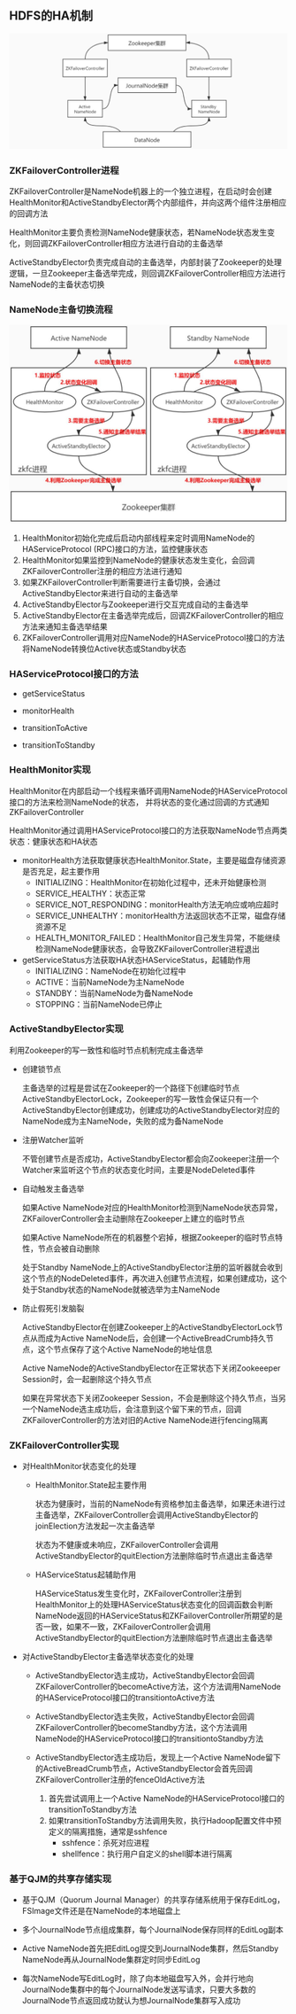 ## HDFS的HA机制

![](assets/HDFS的HA机制/2191564-20210219125434866-13607009.jpg)

### ZKFailoverController进程

ZKFailoverController是NameNode机器上的一个独立进程，在启动时会创建HealthMonitor和ActiveStandbyElector两个内部组件，并向这两个组件注册相应的回调方法

HealthMonitor主要负责检测NameNode健康状态，若NameNode状态发生变化，则回调ZKFailoverController相应方法进行自动的主备选举

ActiveStandbyElector负责完成自动的主备选举，内部封装了Zookeeper的处理逻辑，一旦Zookeeper主备选举完成，则回调ZKFailoverController相应方法进行NameNode的主备状态切换

### NameNode主备切换流程

![](assets/HDFS的HA机制/2191564-20210219125449605-984519216.jpg)

1. HealthMonitor初始化完成后启动内部线程来定时调用NameNode的HAServiceProtocol (RPC)接口的方法，监控健康状态
2. HealthMonitor如果监控到NameNode的健康状态发生变化，会回调ZKFailoverController注册的相应方法进行通知
3. 如果ZKFailoverController判断需要进行主备切换，会通过ActiveStandbyElector来进行自动的主备选举
4. ActiveStandbyElector与Zookeeper进行交互完成自动的主备选举
5. ActiveStandbyElector在主备选举完成后，回调ZKFailoverController的相应方法来通知主备选举结果
6. ZKFailoverController调用对应NameNode的HAServiceProtocol接口的方法将NameNode转换位Active状态或Standby状态

### HAServiceProtocol接口的方法

- getServiceStatus

- monitorHealth
- transitionToActive
- transitionToStandby

### HealthMonitor实现

HealthMonitor在内部启动一个线程来循环调用NameNode的HAServiceProtocol接口的方法来检测NameNode的状态， 并将状态的变化通过回调的方式通知ZKFailoverController

HealthMonitor通过调用HAServiceProtocol接口的方法获取NameNode节点两类状态：健康状态和HA状态

- monitorHealth方法获取健康状态HealthMonitor.State，主要是磁盘存储资源是否充足，起主要作用
  - INITIALIZING：HealthMonitor在初始化过程中，还未开始健康检测
  - SERVICE_HEALTHY：状态正常
  - SERVICE_NOT_RESPONDING：monitorHealth方法无响应或响应超时
  - SERVICE_UNHEALTHY：monitorHealth方法返回状态不正常，磁盘存储资源不足
  - HEALTH_MONITOR_FAILED：HealthMonitor自己发生异常，不能继续检测NameNode健康状态，会导致ZKFailoverController进程退出
- getServiceStatus方法获取HA状态HAServiceStatus，起辅助作用
  - INITIALIZING：NameNode在初始化过程中
  - ACTIVE：当前NameNode为主NameNode
  - STANDBY：当前NameNode为备NameNode
  - STOPPING：当前NameNode已停止

### ActiveStandbyElector实现

利用Zookeeper的写一致性和临时节点机制完成主备选举

- 创建锁节点

  主备选举的过程是尝试在Zookeeper的一个路径下创建临时节点ActiveStandbyElectorLock，Zookeeper的写一致性会保证只有一个ActiveStandbyElector创建成功，创建成功的ActiveStandbyElector对应的NameNode成为主NameNode，失败的成为备NameNode

- 注册Watcher监听

  不管创建节点是否成功，ActiveStandbyElector都会向Zookeeper注册一个Watcher来监听这个节点的状态变化时间，主要是NodeDeleted事件

- 自动触发主备选举

  如果Active NameNode对应的HealthMonitor检测到NameNode状态异常，ZKFailoverController会主动删除在Zookeeper上建立的临时节点

  如果Active NameNode所在的机器整个宕掉，根据Zookeeper的临时节点特性，节点会被自动删除

  处于Standby NameNode上的ActiveStandbyElector注册的监听器就会收到这个节点的NodeDeleted事件，再次进入创建节点流程，如果创建成功，这个处于Standby状态的NameNode就被选举为主NameNode

- 防止假死引发脑裂

  ActiveStandbyElector在创建Zookeeper上的ActiveStandbyElectorLock节点从而成为Active NameNode后，会创建一个ActiveBreadCrumb持久节点，这个节点保存了这个Active NameNode的地址信息

  Active NameNode的ActiveStandbyElector在正常状态下关闭Zookeeeper Session时，会一起删除这个持久节点

  如果在异常状态下关闭Zookeeper Session，不会是删除这个持久节点，当另一个NameNode选主成功后，会注意到这个留下来的节点，回调ZKFailoverController的方法对旧的Active NameNode进行fencing隔离

### ZKFailoverController实现

- 对HealthMonitor状态变化的处理

  - HealthMonitor.State起主要作用

    状态为健康时，当前的NameNode有资格参加主备选举，如果还未进行过主备选举，ZKFailoverController会调用ActiveStandbyElector的joinElection方法发起一次主备选举 

    状态为不健康或未响应，ZKFailoverController会调用ActiveStandbyElector的quitElection方法删除临时节点退出主备选举

  - HAServiceStatus起辅助作用

    HAServiceStatus发生变化时，ZKFailoverController注册到HealthMonitor上的处理HAServiceStatus状态变化的回调函数会判断NameNode返回的HAServiceStatus和ZKFailoverController所期望的是否一致，如果不一致，ZKFailoverController会调用ActiveStandbyElector的quitElection方法删除临时节点退出主备选举

- 对ActiveStandbyElector主备选举状态变化的处理

  - ActiveStandbyElector选主成功，ActiveStandbyElector会回调ZKFailoverController的becomeActive方法，这个方法调用NameNode的HAServiceProtocol接口的transitiontoActive方法
  - ActiveStandbyElector选主失败，ActiveStandbyElector会回调ZKFailoverController的becomeStandby方法，这个方法调用NameNode的HAServiceProtocol接口的transitiontoStandby方法

  - ActiveStandbyElector选主成功后，发现上一个Active NameNode留下的ActiveBreadCrumb节点，ActiveStandbyElector会首先回调ZKFailoverController注册的fenceOldActive方法
    1. 首先尝试调用上一个Active NameNode的HAServiceProtocol接口的transitionToStandby方法
    2. 如果transitionToStandby方法调用失败，执行Hadoop配置文件中预定义的隔离措施，通常是sshfence
       - sshfence：杀死对应进程
       - shellfence：执行用户自定义的shell脚本进行隔离

### 基于QJM的共享存储实现

- 基于QJM（Quorum Journal Manager）的共享存储系统用于保存EditLog，FSImage文件还是在NameNode的本地磁盘上

- 多个JournalNode节点组成集群，每个JournalNode保存同样的EditLog副本

- Active NameNode首先把EditLog提交到JournalNode集群，然后Standby NameNode再从JournalNode集群定时同步EditLog

- 每次NameNode写EditLog时，除了向本地磁盘写入外，会并行地向JournalNode集群中的每个JournalNode发送写请求，只要大多数的JournalNode节点返回成功就认为想JournalNode集群写入成功